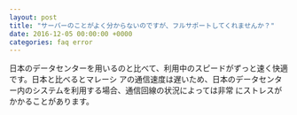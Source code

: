 ```yaml
---
layout: post
title: "サーバーのことがよく分からないのですが、フルサポートしてくれませんか？"
date: 2016-12-05 00:00:00 +0000
categories: faq error
---
```

日本のデータセンターを用いるのと比べて、利用中のスピードがずっと速く快適です。日本と比べるとマレーシ
アの通信速度は遅いため、日本のデータセンター内のシステムを利用する場合、通信回線の状況によっては非常 にストレスがかかることがあります。